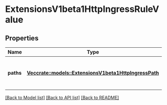 # ExtensionsV1beta1HttpIngressRuleValue

## Properties

Name | Type | Description | Notes
------------ | ------------- | ------------- | -------------
**paths** | [**Vec<crate::models::ExtensionsV1beta1HttpIngressPath>**](extensions.v1beta1.HTTPIngressPath.md) | A collection of paths that map requests to backends. | 

[[Back to Model list]](../README.md#documentation-for-models) [[Back to API list]](../README.md#documentation-for-api-endpoints) [[Back to README]](../README.md)


